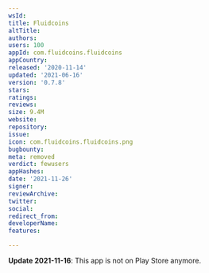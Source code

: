 ```yaml
---
wsId: 
title: Fluidcoins
altTitle: 
authors: 
users: 100
appId: com.fluidcoins.fluidcoins
appCountry: 
released: '2020-11-14'
updated: '2021-06-16'
version: '0.7.8'
stars: 
ratings: 
reviews: 
size: 9.4M
website: 
repository: 
issue: 
icon: com.fluidcoins.fluidcoins.png
bugbounty: 
meta: removed
verdict: fewusers
appHashes: 
date: '2021-11-26'
signer: 
reviewArchive: 
twitter: 
social: 
redirect_from: 
developerName: 
features: 

---
```


**Update 2021-11-16**: This app is not on Play Store anymore.
